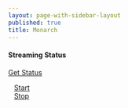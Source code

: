 ```yaml
---
layout: page-with-sidebar-layout
published: true
title: Monarch
---
```


<h4>Streaming Status</h4>
<p id="demo">
    <a class="btn btn-sm btn-default" href="#" onClick="myTimer = setInterval(myCounter, 1000)">Get Status</a>
</p>

<div href="#" class="row">
      <div class="col-6 px-2">
        <a class="btn btn-sm btn-success" style="width: 100%;padding:12px;white-space: normal;" href="http://admin:admin@192.168.7.99/Monarch/syncconnect/sdk.aspx?command=StartStreaming">Start</a>
      </div>
      <div class="col-6">
        <a class="btn btn-sm btn-danger"  style="width: 100%;padding:12px;white-space: normal;" href="http://admin:admin@192.168.7.99/Monarch/syncconnect/sdk.aspx?command=StopStreaming">Stop</a>
      </div>
    </div>
  
<script>
var status = 0;
function myCounter() {
  var xhr = new XMLHttpRequest();
	xhr.open('GET', 'http://admin:admin@192.168.7.99/Monarch/syncconnect/sdk.aspx?command=GetStatus');
	xhr.onload = function() {
    if (xhr.status === 200) {
      document.getElementById("demo").innerHTML = xhr.responseText;
    }
    else {
      document.getElementById("demo").innerHTML = "Request failed.  Returned status of " + xhr.status;
    }
};
xhr.send();
}
</script>
